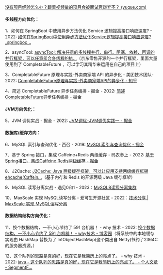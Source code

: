 [没有项目经验怎么办？跟着视频做的项目会被面试官嫌弃不？ (yuque.com)](https://www.yuque.com/snailclimb/mf2z3k/mr4ph3)

#### 多线程方向优化： 

1、如何在 SpringBoot 中使用异步方法优化 Service 逻辑提高接口响应速度? - 2022: [如何在SpringBoot中使用异步方法优化Service逻辑提高接口响应速度?_springboo...](https://blog.csdn.net/weixin_43441509/article/details/119855613) 

2、asyncTool: [asyncTool: 解决任意的多线程并行、串行、阻塞、依赖、回调的并行框架，可以任意组合各线程的执...](https://gitee.com/jd-platform-opensource/asyncTool)（京东零售开源的一个并行框架，里面大量使用到了 CompletableFuture ，可以学习其精华来运用在自己的项目上）

 3、CompletableFuture 原理与实践-外卖商家端 API 的异步化 - 美团技术团队- 2022: [CompletableFuture原理与实践-外卖商家端API的异步化 - 知乎](https://zhuanlan.zhihu.com/p/515993095) 

4、简述 CompletableFuture 异步任务编排 - 掘金 - 2022: [简述CompletableFuture异步任务编排 - 掘金](https://juejin.cn/post/7168261825165787149) 

#### JVM方向优化： 

5、JVM 调优实战 - 掘金 - 2022: [JVM调优-JVM调优实践一 - 掘金](https://juejin.cn/post/7128377003224334373) 

#### 数据库/缓存方向： 

6、MySQL 索引与查询优化 - 西召 - 2019: [MySQL索引与查询优化 - 掘金](https://juejin.cn/post/6844903818056974350) 

7、基于 Spring 接口，集成 Caffeine+Redis 两级缓存 - 码农参上 - 2022: [基于Spring接口，集成Caffeine Redis两级缓存 - 掘金](https://juejin.cn/post/7117497031714865159) 

8、J2Cache: [J2Cache: Java 两级缓存框架，可以让应用支持两级缓存框架 ehcache(Caffein...](https://gitee.com/ld/J2Cache)（基于内存和 Redis 的开源两级 Java 缓存框架） 

9、MySQL 读写分离实战 - 遇见0和1 - 2023：[MySQL8读写分离集群](https://mp.weixin.qq.com/s/N81ES1TGmBb3DJMyROvGBQ) 

10、MaxScale 实现 MySQL读写分离 - 爱可生开源社区 - 2022：[技术分享 | MaxScale 实现 MySQL读写分离](https://mp.weixin.qq.com/s/lInWPsTfrywUjT6VgZCbyQ) 

#### 数据结构结构方向优化： 

11、换个数据结构，一不小心节约了 591 台机器！ - why 技术 - 2022: [换个数据结构，一不小心节约了 591 台机器！ - why技术 - 博客园](https://www.cnblogs.com/thisiswhy/p/16066548.html)（将系统中的本地缓存实现由 HashMap 替换为了 IntObjectHashMap(这个类出自 Netty)节约了2364C 的服务器资源。） 

12、这个队列的思路是真的好，现在它是我简历上的亮点了。 - why 技术 - 2022: [java - 这个队列的思路是真的好，现在它是我简历上的亮点了。 - 个人文章 - SegmentF...](https://segmentfault.com/a/1190000041943100)